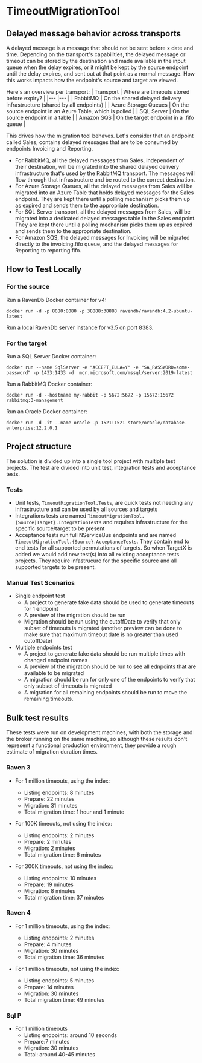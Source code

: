 # TimeoutMigrationTool

## Delayed message behavior across transports

A delayed message is a message that should not be sent before x date and time. Depending on the transport's capabilities, the delayed message or timeout can be stored by the destination and made available in the input queue when the delay expires, or it might be kept by the source endpoint until the delay expires, and sent out at that point as a normal message.
How this works impacts how the endpoint's source and target are viewed.

Here's an overview per transport:
|   Transport	|   Where are timeouts stored before expiry?	|
|---	|---	|
|   RabbitMQ	|   On the shared delayed delivery infrastructure (shared by all endpoints)	|
|   Azure Storage Queues	|   On the source endpoint in an Azure Table, which is polled	|
|   SQL Server |   On the source endpoint in a table	|
|   Amazon SQS	|   On the target endpoint in a .fifo queue	|

This drives how the migration tool behaves. Let's consider that an endpoint called Sales, contains delayed messages that are to be consumed by endpoints Invoicing and Reporting.
- For RabbitMQ, all the delayed messages from Sales, independent of their destination, will be migrated into the shared delayed delivery infrastructure that's used by the RabbitMQ transport. The messages will flow through that infrastructure and be routed to the correct destination.
- For Azure Storage Queues, all the delayed messages from Sales will be migrated into an Azure Table that holds delayed messages for the Sales endpoint. They are kept there until a polling mechanism picks them up as expired and sends them to the appropriate destination.
- For SQL Server transport, all the delayed messages from Sales, will be migrated into a dedicated delayed messages table in the Sales endpoint. They are kept there until a polling mechanism picks them up as expired and sends them to the appropriate destination.
- For Amazon SQS, the delayed messages for Invoicing will be migrated directly to the invoicing.fifo queue, and the delayed messages for Reporting to reporting.fifo.


## How to Test Locally

### For the source

Run a RavenDb Docker container for v4:

`docker run -d -p 8080:8080 -p 38888:38888 ravendb/ravendb:4.2-ubuntu-latest`

Run a local RavenDb server instance for v3.5 on port 8383.

### For the target

Run a SQL Server Docker container:

`docker run --name SqlServer -e "ACCEPT_EULA=Y" -e "SA_PASSWORD=some-password" -p 1433:1433 -d  mcr.microsoft.com/mssql/server:2019-latest`

Run a RabbitMQ Docker container:

`docker run -d --hostname my-rabbit -p 5672:5672 -p 15672:15672  rabbitmq:3-management`

Run an Oracle Docker container:

`docker run -d -it --name oracle -p 1521:1521 store/oracle/database-enterprise:12.2.0.1`

## Project structure

The solution is divided up into a single tool project with multiple test projects. The test are divided into unit test, integration tests and acceptance tests.

### Tests

* Unit tests, `TimeoutMigrationTool.Tests`, are quick tests not needing any infrastructure and can be used by all sources and targets
* Integrations tests are named `TimeoutMigrationTool.{Source|Target}.IntegrationTests` and requires infrastructure for the specific source/target to be present
* Acceptance tests run full NServiceBus endpoints and are named `TimeoutMigrationTool.{Source}.AcceptanceTests`. They contain end to end tests for all supported permutations of targets. So when TargetX is added we would add new test(s) into all existing acceptance tests projects. They require infastrucure for the specific source and all supported targets to be present.

### Manual Test Scenarios

* Single endpoint test
  * A project to generate fake data should be used to generate timeouts for 1 endpoint
  * A preview of the migration should be run
  * Migration should be run using the cutoffDate to verify that only subset of timeouts is migrated (another preview can be done to make sure that maximum timeout date is no greater than used cutoffDate)
* Multiple endpoints test
  * A project to generate fake data should be run multiple times with changed endpoint names
  * A preview of the migration should be run to see all ednpoints that are available to be migrated
  * A migration should be run for only one of the endpoints to verify that only subset of timeouts is migrated
  * A migration for all remaining endpoints should be run to move the remaining timeouts.

## Bulk test results

These tests were run on development machines, with both the storage and the broker running on the same machine, so although these results don't represent a functional production environment, they provide a rough estimate of migration duration times.

### Raven 3

* For 1 million timeouts, using the index:
   * Listing endpoints: 8 minutes
   * Prepare: 22 minutes
   * Migration: 31 minutes
   * Total migration time: 1 hour and 1 minute

* For 100K timeouts, not using the index:
   * Listing endpoints: 2 minutes
   * Prepare: 2 minutes
   * Migration: 2 minutes
   * Total migration time: 6 minutes

* For 300K timeouts, not using the index:
   * Listing endpoints: 10 minutes
   * Prepare: 19 minutes
   * Migration: 8 minutes
   * Total migration time: 37 minutes

### Raven 4

* For 1 million timeouts, using the index:
   * Listing endpoints: 2 minutes
   * Prepare: 4 minutes
   * Migration: 30 minutes
   * Total migration time: 36 minutes

* For 1 million timeouts, not using the index:
   * Listing endpoints: 5 minutes
   * Prepare: 14 minutes
   * Migration: 30 minutes
   * Total migration time: 49 minutes

### Sql P

* For 1 million timeouts
   * Listing endpoints: around 10 seconds
   * Prepare:7 minutes
   * Migration: 30 minutes
   * Total: around 40-45 minutes
